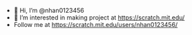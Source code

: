 - 👋 Hi, I’m @nhan0123456
- 👀 I’m interested in making project at https://scratch.mit.edu/
- Follow me at https://scratch.mit.edu/users/nhan0123456/

